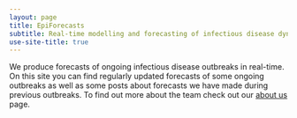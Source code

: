 ```yaml
---
layout: page
title: EpiForecasts
subtitle: Real-time modelling and forecasting of infectious disease dynamics
use-site-title: true
---
```


We produce forecasts of ongoing infectious disease outbreaks in real-time. On this site you can find regularly updated forecasts of some ongoing outbreaks as well as some posts about forecasts we have made during previous outbreaks. To find out more about the team check out our [about us](/aboutus) page. 

